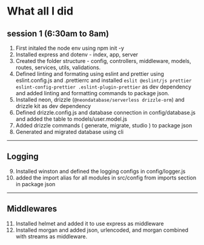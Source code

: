 # What all I did

## session 1 (6:30am to 8am)

1. First initaled the node env using npm init -y
2. Installed express and dotenv - index, app, server
3. Created the folder structure - config, controllers, middleware, models, routes, services, utils, validations.
4. Defined linting and formating using eslint and prettier using eslint.config.js and .prettierrc and installed `eslit @eslint/js prettier eslint-config-prettier .eslint-plugin-prettier` as dev dependency and added linting and formatting commands to package json.
5. Installed neon, drizzle (`@neondatabase/serverless drizzle-orm`) and drizzle kit as dev dependency
6. Defined drizzle.config.js and database connection in config/database.js and added the table to models/user.model.js
7. Added drizzle commands ( generate, migrate, studio ) to package json
8. Generated and migrated database using cli

---

## Logging

9. Installed winston and defined the logging configs in config/logger.js
10. added the import alias for all modules in src/config from imports section in package json

---

## Middlewares

11. Installed helmet and added it to use express as middleware
12. Installed morgan and added json, urlencoded, and morgan combined with streams as middleware.
